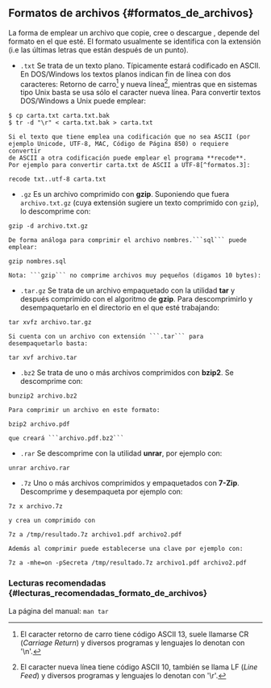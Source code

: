 ## Formatos de archivos {#formatos_de_archivos}

La forma de emplear un archivo que copie, cree o descargue , depende 
del formato en el que esté. 
El formato usualmente se identifica con la extensión (i.e las últimas 
letras que están después de un punto).

- ```.txt``` Se trata de un texto plano. Típicamente estará codificado en 
	ASCII. En DOS/Windows los textos planos indican fin de línea con dos 
	caracteres: Retorno de carro[^formatos.1] y nueva línea[^formatos.2], 
	mientras que en sistemas tipo Unix basta se usa sólo el caracter nueva 
	línea.  Para convertir textos DOS/Windows a Unix puede emplear:
```
$ cp carta.txt carta.txt.bak
$ tr -d "\r" < carta.txt.bak > carta.txt
```
	Si el texto que tiene emplea una codificación que no sea ASCII (por 
	ejemplo Unicode, UTF-8, MAC, Código de Página 850) o requiere convertir 
	de ASCII a otra codificación puede emplear el programa **recode**. 
	Por ejemplo para convertir carta.txt de ASCII a UTF-8[^formatos.3]:
```
recode txt..utf-8 carta.txt
```

- ```.gz``` Es un archivo comprimido con **gzip**. Suponiendo que 
	fuera ```archivo.txt.gz``` (cuya extensión sugiere un texto comprimido 
	con ```gzip```), lo descomprime con:
```
gzip -d archivo.txt.gz
```
	De forma análoga para comprimir el archivo nombres.```sql``` puede 
	emplear:
```
gzip nombres.sql
```
	Nota: ```gzip``` no comprime archivos muy pequeños (digamos 10 bytes):

- ```.tar.gz``` Se trata de un archivo empaquetado con la utilidad **tar** 
	y después comprimido con el algoritmo de **gzip**. Para descomprimirlo 
	y desempaquetarlo en el directorio en el que esté trabajando:
```
tar xvfz archivo.tar.gz
```
	Si cuenta con un archivo con extensión ```.tar``` para 
	desempaquetarlo basta:
```
tar xvf archivo.tar
```
- ```.bz2``` Se trata de uno o más archivos comprimidos con **bzip2**.
	Se descomprime con:
```
bunzip2 archivo.bz2
```
	Para comprimir un archivo en este formato:
```
bzip2 archivo.pdf
```
	que creará ```archivo.pdf.bz2```

- ```.rar``` Se descomprime con la utilidad **unrar**, por ejemplo con:
```
unrar archivo.rar
```

- ```.7z``` Uno o más archivos comprimidos y empaquetados con **7-Zip**.
	Descomprime y desempaqueta por ejemplo con:
```
7z x archivo.7z
```
	y crea un comprimido con
```
7z a /tmp/resultado.7z archivo1.pdf archivo2.pdf
```
	Además al comprimir puede establecerse una clave por ejemplo con:
```
7z a -mhe=on -pSecreta /tmp/resultado.7z archivo1.pdf archivo2.pdf
```


			
### Lecturas recomendadas {#lecturas_recomendadas_formato_de_archivos}

La página del manual: ```man tar```

[^formatos.1]: El caracter retorno de carro tiene código ASCII 13, suele 
	llamarse CR (*Carriage Return*) y diversos programas y lenguajes lo 
	denotan con '\n'.

[^formatos.2]: El caracter nueva línea tiene código ASCII 10, también se llama 
	LF (*Line Feed*) y diversos programas y lenguajes lo denotan con '\r'.

[^formatos.3]: UTF-8 es una de las posibles formas de codificar Unicode en 
	ASCII. Los caracteres Unicode con un ASCII equivalente con código menor 
	de 127 tienen la misma representación en UTF-8. Otros caracteres 
	Unicode emplean una secuencia de dos o más caracteres ASCII para su 
	codificación.
